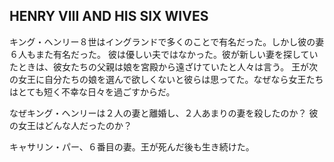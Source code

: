 
## HENRY VIII AND HIS SIX WIVES
キング・ヘンリー８世はイングランドで多くのことで有名だった。しかし彼の妻６人もまた有名だった。
彼は優しい夫ではなかった。彼が新しい妻を探していたときは、彼女たちの父親は娘を宮殿から遠ざけていたと人々は言う。
王が次の女王に自分たちの娘を選んで欲しくないと彼らは思ってた。なぜなら女王たちはとても短く不幸な日々を過ごすからだ。

なぜキング・ヘンリーは２人の妻と離婚し、２人あまりの妻を殺したのか？
彼の女王はどんな人だったのか？

キャサリン・パー、６番目の妻。王が死んだ後も生き続けた。